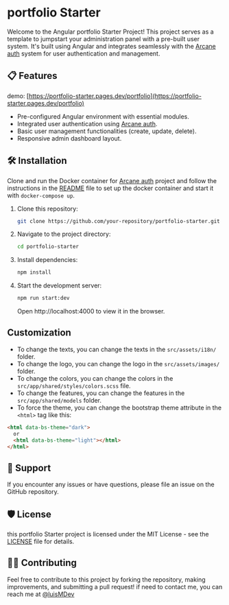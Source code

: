 # portfolio Starter

Welcome to the Angular portfolio Starter Project! This project serves as a template to jumpstart your administration panel with a pre-built user system. It's built using Angular and integrates seamlessly with the [Arcane auth](https://github.com/arcane-auth/arcane-auth) system for user authentication and management.

## 📋 Features

demo: [https://portfolio-starter.pages.dev/portfolio](https://portfolio-starter.pages.dev/portfolio)

- Pre-configured Angular environment with essential modules.
- Integrated user authentication using [Arcane auth](https://github.com/arcane-auth/arcane-auth).
- Basic user management functionalities (create, update, delete).
- Responsive admin dashboard layout.

## 🛠️ Installation

Clone and run the Docker container for [Arcane auth](https://github.com/arcane-auth/arcane-auth) project and follow the instructions in the [README](https://github.com/arcane-auth/arcane-auth/blob/main/README.md) file to set up the docker container and start it with `docker-compose up`.

1. Clone this repository:
   ```bash
   git clone https://github.com/your-repository/portfolio-starter.git
   ```
2. Navigate to the project directory:
   ```bash
   cd portfolio-starter
   ```
3. Install dependencies:
   ```bash
   npm install
   ```
4. Start the development server:
   ```bash
   npm run start:dev
   ```
   Open http://localhost:4000 to view it in the browser.

## Customization

- To change the texts, you can change the texts in the `src/assets/i18n/` folder.
- To change the logo, you can change the logo in the `src/assets/images/` folder.
- To change the colors, you can change the colors in the `src/app/shared/styles/colors.scss` file.
- To change the features, you can change the features in the `src/app/shared/models` folder.
- To force the theme, you can change the bootstrap theme attribute in the `<html>` tag like this:

```html
<html data-bs-theme="dark">
  or
  <html data-bs-theme="light"></html>
</html>
```

## 🤝 Support

If you encounter any issues or have questions, please file an issue on the GitHub repository.

## 🛡️ License

this portfolio Starter project is licensed under the MIT License - see the [LICENSE](https://github.com/arcane-auth/arcane-auth/blob/main/LICENSE) file for details.

## 🧑‍💻 Contributing

Feel free to contribute to this project by forking the repository, making improvements, and submitting a pull request!
if need to contact me, you can reach me at [@luisMDev](https://github.com/luisMDev)
